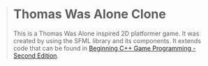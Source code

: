 > # Thomas Was Alone Clone
> This is a Thomas Was Alone inspired 2D platformer game. It was created by using the SFML library and its components. It extends code that can be found in [Beginning C++ Game Programming - Second Edition](https://www.packtpub.com/game-development/beginning-c-20-game-programming-second-edition?utm_source=github&utm_medium=repository&utm_campaign=9781838648572).
